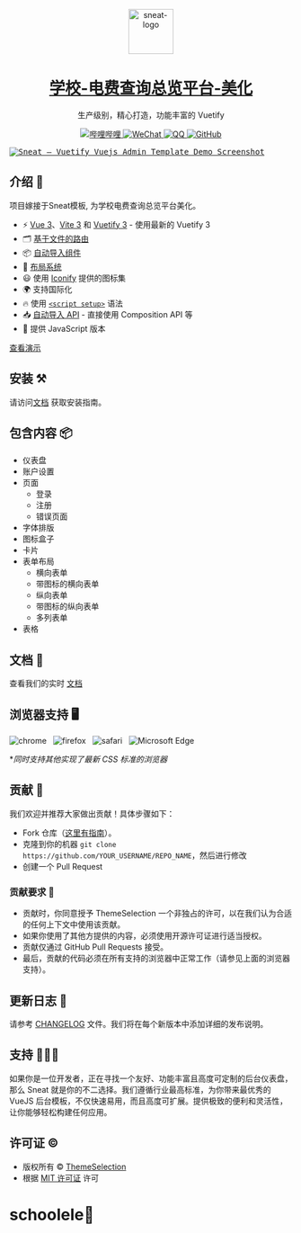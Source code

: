 <p align="center"></p>

<p align="center">
   <a href="https://themeselection.com/item/sneat-free-vuetify-vuejs-admin-template/" target="_blank">
      <img src="https://raw.githubusercontent.com/2547364328luotao/2547364328luotao.github.io/refs/heads/main/img/logo%20(1).png" alt="sneat-logo" width="80px" height="auto">
   </a>
</p>

<h1 align="center">
   <a href="https://themeselection.com/item/sneat-free-vuetify-vuejs-admin-templa/" target="_blank" align="center">
 学校-电费查询总览平台-美化
   </a>
</h1>

<p align="center">生产级别，精心打造，功能丰富的 Vuetify</p>

<p align="center">
   <a href="https://space.bilibili.com/525163001">
      <img src="https://img.shields.io/badge/bilibili-%E7%AC%99%E7%AE%AB%E5%A6%82%E6%A2%A6-FF6D9D?logo=bilibili&logoColor=FF6D9D" alt="哔哩哔哩">
   </a>
   <a href="https://u.wechat.com/EPF8WK3pzJRhBUHQa3aqK1k?s=1" target="_blank">
   <img alt="WeChat" src="https://img.shields.io/badge/WeChat-%EE%85%AA-95EC69?logo=wechat">
   </a>
   <a href="https://qm.qq.com/cgi-bin/qm/qr?k=oig6gaE9LsTQdlHEt8D_Spb_yv8U5B4x">
    <img src="https://img.shields.io/badge/QQ-%E9%9B%A8%E4%B8%AD%E4%B8%81%E9%A6%99%EF%BC%8C%E4%B8%80%E4%B8%9D%E5%BF%A7%E4%BC%A4-00B8E6?logo=qq" alt=" QQ">
  </a>
   <a href="https://github.com/imsyy/SPlayer/tree/v3.0.0-beta.1" target="_blank">
      <img alt="GitHub" src="https://img.shields.io/badge/GitHub-luotao-blue?logo=github"> 
   </a>
</p>

<kbd>[![Sneat – Vuetify Vuejs Admin Template Demo Screenshot](https://cdn.themeselection.com/ts-assets/sneat/sneat-vuetify-vuejs-admin-template-free/marketing/sneat-vuetify-vuejs-admin-template-free-github.png)](https://themeselection.com/item/sneat-free-vuetify-vuejs-admin-template/)</kbd>

## 介绍 🚀

项目嫁接于Sneat模板, 为学校电费查询总览平台美化。

- ⚡️ [Vue 3](https://github.com/vuejs/core)、[Vite 3](https://github.com/vitejs/vite) 和 [Vuetify 3](https://next.vuetifyjs.com/en/) - 使用最新的 Vuetify 3
- 🗂 [基于文件的路由](https://github.com/hannoeru/vite-plugin-pages)
- 📦 [自动导入组件](https://github.com/antfu/unplugin-vue-components)
- 📑 [布局系统](https://github.com/JohnCampionJr/vite-plugin-vue-layouts)
- 😃 使用 [Iconify](https://iconify.design/) 提供的图标集
- 🌍 支持国际化
- 🔥 使用 [`<script setup>`](https://vuejs.org/api/sfc-script-setup.html) 语法
- 📥 [自动导入 API](https://github.com/antfu/unplugin-auto-import) - 直接使用 Composition API 等
- 🦾 提供 JavaScript 版本

[查看演示](https://demos.themeselection.com/sneat-vuetify-vuejs-admin-template-free/demo/dashboar)

## 安装 ⚒️

请访问[文档](https://demos.themeselection.com/sneat-vuetify-vuejs-admin-template/documentation/guide/installation.html) 获取安装指南。

## 包含内容 📦

- 仪表盘
- 账户设置
- 页面
  - 登录
  - 注册
  - 错误页面
- 字体排版
- 图标盒子
- 卡片
- 表单布局
  - 横向表单
  - 带图标的横向表单
  - 纵向表单
  - 带图标的纵向表单
  - 多列表单
- 表格


## 文档 📜

查看我们的实时 [文档](https://demos.themeselection.com/sneat-vuetify-vuejs-admin-template/documentation/)

## 浏览器支持 🖥️

![chrome](https://github.com/nuxt/nuxt/assets/47495003/bbb6d7b0-2db6-4af4-abdc-a73de71dd287)
&nbsp;&nbsp;![firefox](https://github.com/nuxt/nuxt/assets/47495003/bca1f2d0-d597-453b-8525-5c94e36bfc33)
&nbsp;&nbsp;![safari](https://github.com/nuxt/nuxt/assets/47495003/8ecbb395-78fb-40fb-bb59-7301bf8a7e5d)
&nbsp;&nbsp;![Microsoft Edge](https://github.com/nuxt/nuxt/assets/47495003/f945821b-0cbd-464d-8103-824d4d5c4e9a)

*_同时支持其他实现了最新 CSS 标准的浏览器_

## 贡献 🦸

我们欢迎并推荐大家做出贡献！具体步骤如下：

* Fork 仓库（[这里有指南](https://docs.github.com/en/get-started/quickstart/fork-a-repo)）。
* 克隆到你的机器 `git clone https://github.com/YOUR_USERNAME/REPO_NAME`，然后进行修改
* 创建一个 Pull Request

### 贡献要求 🧰

* 贡献时，你同意授予 ThemeSelection 一个非独占的许可，以在我们认为合适的任何上下文中使用该贡献。
* 如果你使用了其他方提供的内容，必须使用开源许可证进行适当授权。
* 贡献仅通过 GitHub Pull Requests 接受。
* 最后，贡献的代码必须在所有支持的浏览器中正常工作（请参见上面的浏览器支持）。

## 更新日志 📆

请参考 [CHANGELOG](CHANGELOG.md) 文件。我们将在每个新版本中添加详细的发布说明。

## 支持 🧑🏻‍💻

如果你是一位开发者，正在寻找一个友好、功能丰富且高度可定制的后台仪表盘，那么 Sneat 就是你的不二选择。我们遵循行业最高标准，为你带来最优秀的 VueJS 后台模板，不仅快速易用，而且高度可扩展。提供极致的便利和灵活性，让你能够轻松构建任何应用。

## 许可证 &copy;

- 版权所有 © [ThemeSelection](https://themeselection.com/)
- 根据 [MIT 许可证](LICENSE) 许可

# schoolele🏫
